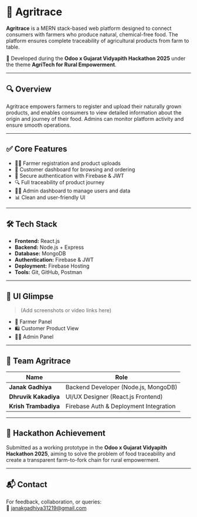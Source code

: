 # 🌾 Agritrace

**Agritrace** is a MERN stack-based web platform designed to connect consumers with farmers who produce natural, chemical-free food. The platform ensures complete traceability of agricultural products from farm to table.

🚀 Developed during the **Odoo x Gujarat Vidyapith Hackathon 2025** under the theme **AgriTech for Rural Empowerment**.

---

## 🔍 Overview

Agritrace empowers farmers to register and upload their naturally grown products, and enables consumers to view detailed information about the origin and journey of their food. Admins can monitor platform activity and ensure smooth operations.

---

## ✅ Core Features

- 👨‍🌾 Farmer registration and product uploads
- 🛒 Customer dashboard for browsing and ordering
- 🔐 Secure authentication with Firebase & JWT
- 🔍 Full traceability of product journey
- 🧑‍💼 Admin dashboard to manage users and data
- 📊 Clean and user-friendly UI

---

## 🛠️ Tech Stack

- **Frontend:** React.js
- **Backend:** Node.js + Express
- **Database:** MongoDB
- **Authentication:** Firebase & JWT
- **Deployment:** Firebase Hosting
- **Tools:** Git, GitHub, Postman

---

## 📸 UI Glimpse

> (Add screenshots or video links here)

- 🌱 Farmer Panel  
- 🛍️ Customer Product View  
- 🧑‍💼 Admin Panel  

---

## 👥 Team Agritrace

| Name                | Role                                   |
|---------------------|----------------------------------------|
| **Janak Gadhiya**   | Backend Developer (Node.js, MongoDB)   |
| **Dhruvik Kakadiya**| UI/UX Designer (React.js Frontend)     |
| **Krish Trambadiya**| Firebase Auth & Deployment Integration |

---

## 🏁 Hackathon Achievement

Submitted as a working prototype in the **Odoo x Gujarat Vidyapith Hackathon 2025**, aiming to solve the problem of food traceability and create a transparent farm-to-fork chain for rural empowerment.

---

## 📬 Contact

For feedback, collaboration, or queries:  
📧 janakgadhiya31219@gmail.com

